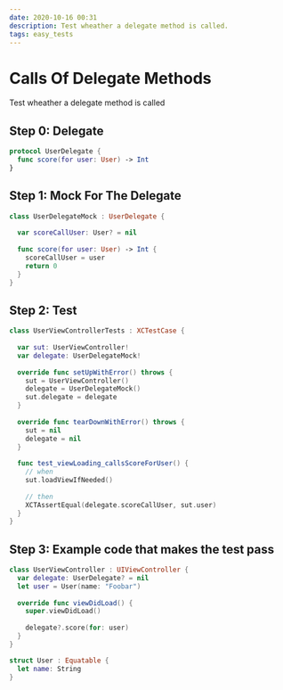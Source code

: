 ```yaml
---
date: 2020-10-16 00:31
description: Test wheather a delegate method is called.
tags: easy_tests
---
```


# Calls Of Delegate Methods

Test wheather a delegate method is called

## Step 0: Delegate

```swift
protocol UserDelegate {
  func score(for user: User) -> Int
}
```

## Step 1: Mock For The Delegate

```swift
class UserDelegateMock : UserDelegate {
  
  var scoreCallUser: User? = nil
  
  func score(for user: User) -> Int {
    scoreCallUser = user
    return 0
  }
}
```

## Step 2: Test

```swift
class UserViewControllerTests : XCTestCase {
  
  var sut: UserViewController!
  var delegate: UserDelegateMock!
  
  override func setUpWithError() throws {
    sut = UserViewController()
    delegate = UserDelegateMock()
    sut.delegate = delegate
  }
  
  override func tearDownWithError() throws {
    sut = nil
    delegate = nil
  }
  
  func test_viewLoading_callsScoreForUser() {
    // when
    sut.loadViewIfNeeded()
    
    // then
    XCTAssertEqual(delegate.scoreCallUser, sut.user)
  }
}
```

## Step 3: Example code that makes the test pass

```swift
class UserViewController : UIViewController {
  var delegate: UserDelegate? = nil
  let user = User(name: "Foobar")
  
  override func viewDidLoad() {
    super.viewDidLoad()
    
    delegate?.score(for: user)
  }
}

struct User : Equatable {
  let name: String
}
```

